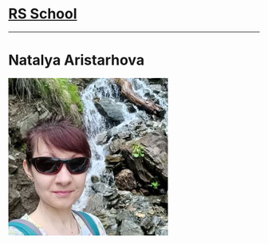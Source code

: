 # [RS School](https://rs.school/)
___
# Natalya Aristarhova
![cv_1 foto][foto]

[foto]: images/cv_1_foto_.jpg "Foto for CV1"
